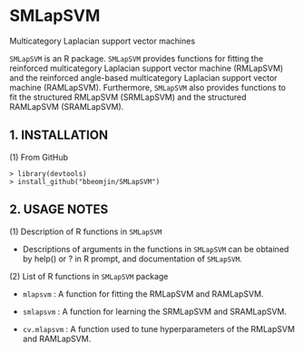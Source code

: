 # SMLapSVM
Multicategory Laplacian support vector machines

```SMLapSVM``` is an R package. ```SMLapSVM``` provides functions for fitting the reinforced multicategory Laplacian support vector machine (RMLapSVM) and the reinforced angle-based multicategory Laplacian support vector machine (RAMLapSVM).
Furthermore, ```SMLapSVM``` also provides functions to fit the structured RMLapSVM (SRMLapSVM) and the structured RAMLapSVM (SRAMLapSVM). 

## 1. INSTALLATION

(1) From GitHub
```{r}
> library(devtools)
> install_github("bbeomjin/SMLapSVM")
```

## 2. USAGE NOTES

(1) Description of R functions in ```SMLapSVM```

- Descriptions of arguments in the functions in ```SMLapSVM``` can be obtained by help() or ? in R prompt, and documentation of ```SMLapSVM```.   

(2) List of R functions in ```SMLapSVM``` package

- ```mlapsvm``` : A function for fitting the RMLapSVM and RAMLapSVM.

- ```smlapsvm``` : A function for learning the SRMLapSVM and SRAMLapSVM.

- ```cv.mlapsvm``` : A function used to tune hyperparameters of the RMLapSVM and RAMLapSVM.
